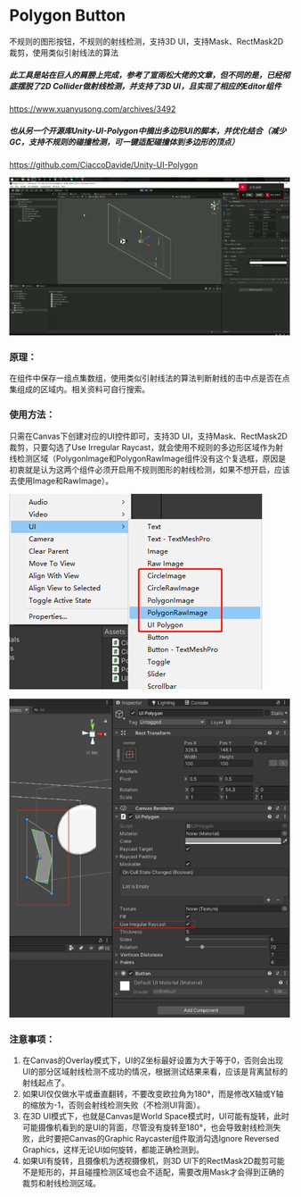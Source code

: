 # Polygon Button
不规则的图形按钮，不规则的射线检测，支持3D UI，支持Mask、RectMask2D裁剪，使用类似引射线法的算法


##### 此工具是站在巨人的肩膀上完成，参考了宣雨松大佬的文章，但不同的是，已经彻底摆脱了2D Collider做射线检测，并支持了3D UI，且实现了相应的Editor组件

https://www.xuanyusong.com/archives/3492

##### 也从另一个开源库Unity-UI-Polygon中摘出多边形UI的脚本，并优化结合（减少GC，支持不规则的碰撞检测，可一键适配碰撞体到多边形的顶点）

https://github.com/CiaccoDavide/Unity-UI-Polygon



![image-20220514004101651](https://github.com/H-J-F/PolygonButton/blob/master/Docs/Images/1652552733196.gif)



### 原理：

在组件中保存一组点集数组，使用类似引射线法的算法判断射线的击中点是否在点集组成的区域内。相关资料可自行搜索。



### 使用方法：

只需在Canvas下创建对应的UI控件即可，支持3D UI，支持Mask、RectMask2D裁剪，只要勾选了Use Irregular Raycast，就会使用不规则的多边形区域作为射线检测区域（PolygonImage和PolygonRawImage组件没有这个复选框，原因是初衷就是认为这两个组件必须开启用不规则图形的射线检测，如果不想开启，应该去使用Image和RawImage）。


![image-20220514003622269](https://github.com/H-J-F/PolygonButton/blob/master/Docs/Images/image-20220514003622269.png)

![image-20220514004101651](https://github.com/H-J-F/PolygonButton/blob/master/Docs/Images/image-20220515020940.png)



### 注意事项：

1. 在Canvas的Overlay模式下，UI的Z坐标最好设置为大于等于0，否则会出现UI的部分区域射线检测不成功的情况，根据测试结果来看，应该是背离鼠标的射线起点了。
2. 如果UI仅仅做水平或垂直翻转，不要改变欧拉角为180°，而是修改X轴或Y轴的缩放为-1，否则会射线检测失败（不检测UI背面）。
3. 在3D UI模式下，也就是Canvas是World Space模式时，UI可能有旋转，此时可能摄像机看到的是UI的背面，尽管没有旋转至180°，也会导致射线检测失败，此时要把Canvas的Graphic Raycaster组件取消勾选Ignore Reversed Graphics，这样无论UI如何旋转，都能正确检测到。
4. 如果UI有旋转，且摄像机为透视摄像机，则3D UI下的RectMask2D裁剪可能不是矩形的，并且碰撞检测区域也会不适配，需要改用Mask才会得到正确的裁剪和射线检测区域。

